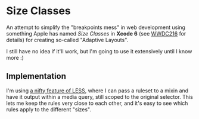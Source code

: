 # Size Classes

An attempt to simplify the "breakpoints mess" in web development using something Apple has named *Size Classes* in **Xcode 6** (see [WWDC216][] for details) for creating so-called "Adaptive Layouts".

I still have no idea if it'll work, but I'm going to use it extensively until I know more :)

## Implementation

I'm using [a nifty feature of LESS][LESS-FEATURE], where I can pass a ruleset to a mixin and have it output within a media query, still scoped to the original selector. This lets me keep the rules very close to each other, and it's easy to see which rules apply to the different "sizes".

[WWDC216]: https://developer.apple.com/videos/wwdc/2014/?include=216#216
[LESS-FEATURE]: http://lesscss.org/features/#detached-rulesets-feature